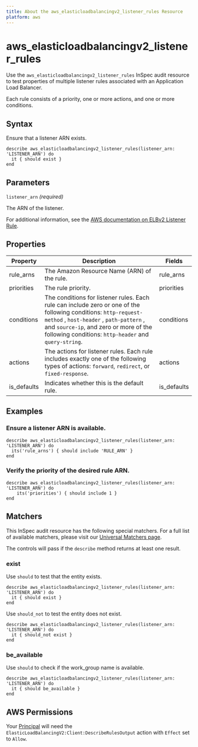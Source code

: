 ```yaml
---
title: About the aws_elasticloadbalancingv2_listener_rules Resource
platform: aws
---
```


# aws\_elasticloadbalancingv2\_listener\_rules

Use the `aws_elasticloadbalancingv2_listener_rules` InSpec audit resource to test properties of multiple listener rules associated with an Application Load Balancer.

Each rule consists of a priority, one or more actions, and one or more conditions.

## Syntax

Ensure that a listener ARN exists.

    describe aws_elasticloadbalancingv2_listener_rules(listener_arn: 'LISTENER_ARN') do
      it { should exist }
    end

## Parameters

`listener_arn`  _(required)_

The ARN of the listener.

For additional information, see the [AWS documentation on ELBv2 Listener Rule](https://docs.aws.amazon.com/AWSCloudFormation/latest/UserGuide/aws-resource-elasticloadbalancingv2-listenerrule.html).

## Properties

| Property | Description | Fields |
| --- | ---    | ---    |
| rule_arns    | The Amazon Resource Name (ARN) of the rule. | rule_arns    |
| priorities   | The rule priority. | priorities   |
| conditions   | The conditions for listener rules. Each rule can include zero or one of the following conditions: `http-request-method` , `host-header` , `path-pattern` , and `source-ip`, and zero or more of the following conditions: `http-header` and `query-string`. | conditions   |
| actions      | The actions for listener rules. Each rule includes exactly one of the following types of actions: `forward`, `redirect`, or `fixed-response`. | actions      |
| is_defaults  | Indicates whether this is the default rule. | is_defaults  |

## Examples

### Ensure a listener ARN is available.

    describe aws_elasticloadbalancingv2_listener_rules(listener_arn: 'LISTENER_ARN') do
      its('rule_arns') { should include 'RULE_ARN' }
    end

### Verify the priority of the desired rule ARN.

    describe aws_elasticloadbalancingv2_listener_rules(listener_arn: 'LISTENER_ARN') do
        its('priorities') { should include 1 }
    end

## Matchers

This InSpec audit resource has the following special matchers. For a full list of available matchers, please visit our [Universal Matchers page](https://www.inspec.io/docs/reference/matchers/).

The controls will pass if the `describe` method returns at least one result.

### exist

Use `should` to test that the entity exists.

    describe aws_elasticloadbalancingv2_listener_rules(listener_arn: 'LISTENER_ARN') do
      it { should exist }
    end

Use `should_not` to test the entity does not exist.

    describe aws_elasticloadbalancingv2_listener_rules(listener_arn: 'LISTENER_ARN') do
      it { should_not exist }
    end

### be_available

Use `should` to check if the work_group name is available.

    describe aws_elasticloadbalancingv2_listener_rules(listener_arn: 'LISTENER_ARN') do
      it { should be_available }
    end

## AWS Permissions

Your [Principal](https://docs.aws.amazon.com/IAM/latest/UserGuide/intro-structure.html#intro-structure-principal) will need the `ElasticLoadBalancingV2:Client:DescribeRulesOutput` action with `Effect` set to `Allow`.
